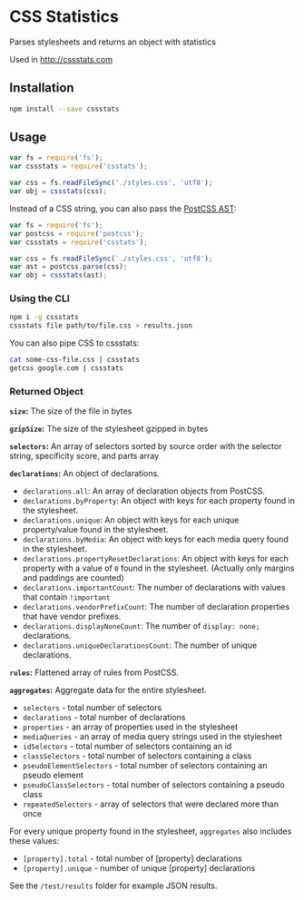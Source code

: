 # CSS Statistics
Parses stylesheets and returns an object with statistics

Used in http://cssstats.com

## Installation

```sh
npm install --save cssstats
```

## Usage

```js
var fs = require('fs');
var cssstats = require('csstats');

var css = fs.readFileSync('./styles.css', 'utf8');
var obj = cssstats(css);
```

Instead of a CSS string, you can also pass the [PostCSS AST](https://github.com/postcss/postcss):

```js
var fs = require('fs');
var postcss = require('postcss');
var cssstats = require('csstats');

var css = fs.readFileSync('./styles.css', 'utf8');
var ast = postcss.parse(css);
var obj = cssstats(ast);
```

### Using the CLI

```sh
npm i -g cssstats
cssstats file path/to/file.css > results.json
```

You can also pipe CSS to cssstats:

```sh
cat some-css-file.css | cssstats
getcss google.com | cssstats
```

### Returned Object

__`size`:__ The size of the file in bytes

__`gzipSize`:__ The size of the stylesheet gzipped in bytes

__`selectors`:__ An array of selectors sorted by source order with the selector string, specificity score, and parts array

__`declarations`:__ An object of declarations.
- `declarations.all`: An array of declaration objects from PostCSS.
- `declarations.byProperty`: An object with keys for each property found in the stylesheet.
- `declarations.unique`: An object with keys for each unique property/value found in the stylesheet.
- `declarations.byMedia`: An object with keys for each media query found in the stylesheet.
- `declarations.propertyResetDeclarations`: An object with keys for each property with a value of `0` found in the stylesheet. (Actually only margins and paddings are counted)
- `declarations.importantCount`: The number of declarations with values that contain `!important`
- `declarations.vendorPrefixCount`: The number of declaration properties that have vendor prefixes.
- `declarations.displayNoneCount`: The number of `display: none;` declarations.
- `declarations.uniqueDeclarationsCount`: The number of unique declarations.

__`rules`:__ Flattened array of rules from PostCSS.

__`aggregates`:__ Aggregate data for the entire stylesheet.
- `selectors` - total number of selectors
- `declarations` - total number of declarations
- `properties` - an array of properties used in the stylesheet
- `mediaQueries` - an array of media query strings used in the stylesheet
- `idSelectors` - total number of selectors containing an id
- `classSelectors` - total number of selectors containing a class
- `pseudoElementSelectors` - total number of selectors containing an pseudo element
- `pseudoClassSelectors` - total number of selectors containing a pseudo class
- `repeatedSelectors` - array of selectors that were declared more than once

For every unique property found in the stylesheet, `aggregates` also includes these values:
- `[property].total` - total number of [property] declarations
- `[property].unique` - number of unique [property] declarations


See the `/test/results` folder for example JSON results.
